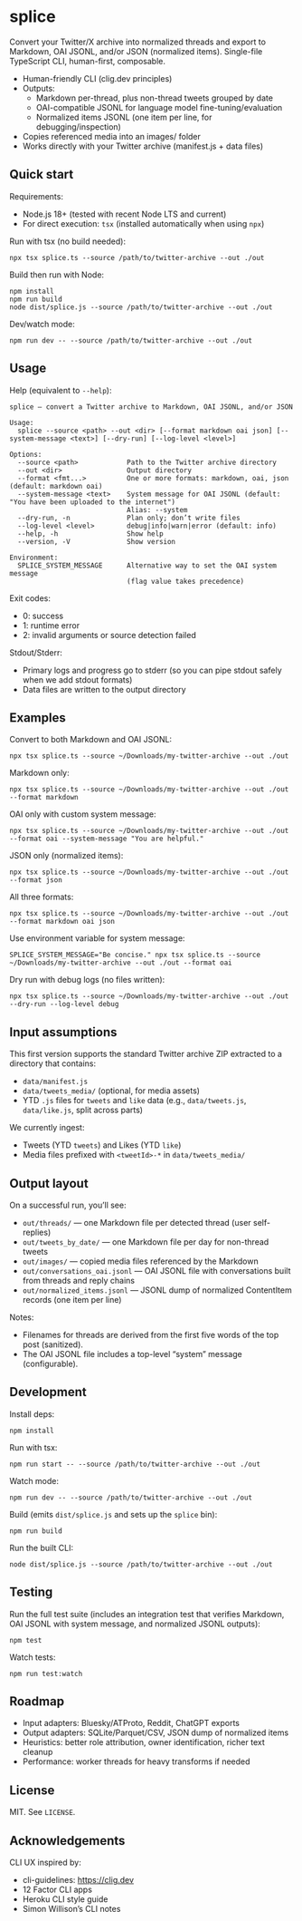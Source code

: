 # splice

Convert your Twitter/X archive into normalized threads and export to Markdown, OAI JSONL, and/or JSON (normalized items). Single-file TypeScript CLI, human-first, composable.

- Human-friendly CLI (clig.dev principles)
- Outputs:
  - Markdown per-thread, plus non-thread tweets grouped by date
  - OAI-compatible JSONL for language model fine-tuning/evaluation
  - Normalized items JSONL (one item per line, for debugging/inspection)
- Copies referenced media into an images/ folder
- Works directly with your Twitter archive (manifest.js + data files)

## Quick start

Requirements:
- Node.js 18+ (tested with recent Node LTS and current)
- For direct execution: `tsx` (installed automatically when using `npx`)

Run with tsx (no build needed):

    npx tsx splice.ts --source /path/to/twitter-archive --out ./out

Build then run with Node:

    npm install
    npm run build
    node dist/splice.js --source /path/to/twitter-archive --out ./out

Dev/watch mode:

    npm run dev -- --source /path/to/twitter-archive --out ./out

## Usage

Help (equivalent to `--help`):

    splice — convert a Twitter archive to Markdown, OAI JSONL, and/or JSON

    Usage:
      splice --source <path> --out <dir> [--format markdown oai json] [--system-message <text>] [--dry-run] [--log-level <level>]

    Options:
      --source <path>            Path to the Twitter archive directory
      --out <dir>                Output directory
      --format <fmt...>          One or more formats: markdown, oai, json (default: markdown oai)
      --system-message <text>    System message for OAI JSONL (default: "You have been uploaded to the internet")
                                 Alias: --system
      --dry-run, -n              Plan only; don’t write files
      --log-level <level>        debug|info|warn|error (default: info)
      --help, -h                 Show help
      --version, -V              Show version

    Environment:
      SPLICE_SYSTEM_MESSAGE      Alternative way to set the OAI system message
                                 (flag value takes precedence)

Exit codes:
- 0: success
- 1: runtime error
- 2: invalid arguments or source detection failed

Stdout/Stderr:
- Primary logs and progress go to stderr (so you can pipe stdout safely when we add stdout formats)
- Data files are written to the output directory

## Examples

Convert to both Markdown and OAI JSONL:

    npx tsx splice.ts --source ~/Downloads/my-twitter-archive --out ./out

Markdown only:

    npx tsx splice.ts --source ~/Downloads/my-twitter-archive --out ./out --format markdown

OAI only with custom system message:

    npx tsx splice.ts --source ~/Downloads/my-twitter-archive --out ./out --format oai --system-message "You are helpful."

JSON only (normalized items):

    npx tsx splice.ts --source ~/Downloads/my-twitter-archive --out ./out --format json

All three formats:

    npx tsx splice.ts --source ~/Downloads/my-twitter-archive --out ./out --format markdown oai json

Use environment variable for system message:

    SPLICE_SYSTEM_MESSAGE="Be concise." npx tsx splice.ts --source ~/Downloads/my-twitter-archive --out ./out --format oai

Dry run with debug logs (no files written):

    npx tsx splice.ts --source ~/Downloads/my-twitter-archive --out ./out --dry-run --log-level debug

## Input assumptions

This first version supports the standard Twitter archive ZIP extracted to a directory that contains:

- `data/manifest.js`
- `data/tweets_media/` (optional, for media assets)
- YTD `.js` files for `tweets` and `like` data (e.g., `data/tweets.js`, `data/like.js`, split across parts)

We currently ingest:
- Tweets (YTD `tweets`) and Likes (YTD `like`)
- Media files prefixed with `<tweetId>-*` in `data/tweets_media/`

## Output layout

On a successful run, you’ll see:

- `out/threads/` — one Markdown file per detected thread (user self-replies)
- `out/tweets_by_date/` — one Markdown file per day for non-thread tweets
- `out/images/` — copied media files referenced by the Markdown
- `out/conversations_oai.jsonl` — OAI JSONL file with conversations built from threads and reply chains
- `out/normalized_items.jsonl` — JSONL dump of normalized ContentItem records (one item per line)

Notes:
- Filenames for threads are derived from the first five words of the top post (sanitized).
- The OAI JSONL file includes a top-level “system” message (configurable).

## Development

Install deps:

    npm install

Run with tsx:

    npm run start -- --source /path/to/twitter-archive --out ./out

Watch mode:

    npm run dev -- --source /path/to/twitter-archive --out ./out

Build (emits `dist/splice.js` and sets up the `splice` bin):

    npm run build

Run the built CLI:

    node dist/splice.js --source /path/to/twitter-archive --out ./out

## Testing

Run the full test suite (includes an integration test that verifies Markdown, OAI JSONL with system message, and normalized JSONL outputs):

    npm test

Watch tests:

    npm run test:watch

## Roadmap

- Input adapters: Bluesky/ATProto, Reddit, ChatGPT exports
- Output adapters: SQLite/Parquet/CSV, JSON dump of normalized items
- Heuristics: better role attribution, owner identification, richer text cleanup
- Performance: worker threads for heavy transforms if needed

## License

MIT. See `LICENSE`.

## Acknowledgements

CLI UX inspired by:
- cli-guidelines: https://clig.dev
- 12 Factor CLI apps
- Heroku CLI style guide
- Simon Willison’s CLI notes
